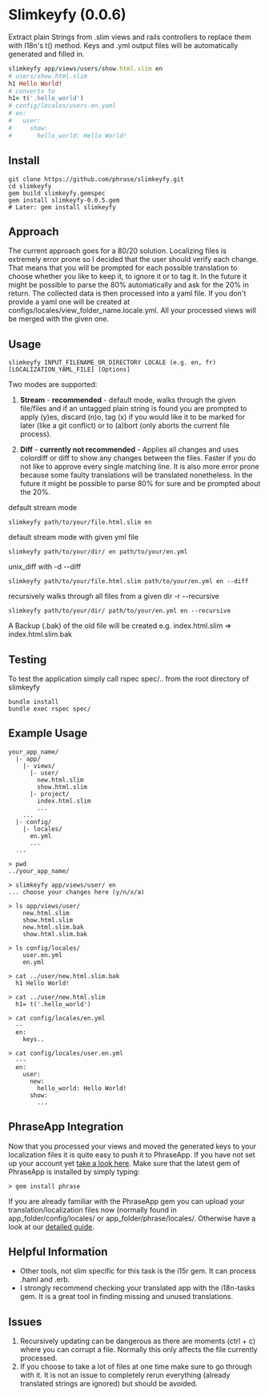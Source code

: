 Slimkeyfy (0.0.6)
========
Extract plain Strings from .slim views and rails controllers to replace them with I18n's t() method. Keys and .yml output files will be automatically generated and filled in.
```ruby
slimkeyfy app/views/users/show.html.slim en
# users/show.html.slim
h1 Hello World!
# converts to
h1= t('.hello_world') 
# config/locales/users.en.yaml
# en: 
#   user:
#     show:
#       hello_world: Hello World!
```

Install
------
```unix
git clone https://github.com/phrase/slimkeyfy.git 
cd slimkeyfy
gem build slimkeyfy.gemspec
gem install slimkeyfy-0.0.5.gem
# Later: gem install slimkeyfy
```

Approach
--------
The current approach goes for a 80/20 solution. Localizing files is extremely error prone so I decided that the user should verify each change. That means that you will be prompted for each possible translation to choose whether you like to keep it, to ignore it or to tag it. In the future it might be possible to parse the 80% automatically and ask for the 20% in return. The collected data is then processed into a yaml file. If you don't provide a yaml one will be created at configs/locales/view_folder_name.locale.yml. All your processed views will be merged with the given one.

Usage
-----
```unix
slimkeyfy INPUT_FILENAME_OR_DIRECTORY LOCALE (e.g. en, fr) [LOCALIZATION_YAML_FILE] [Options]
```
Two modes are supported:

1. **Stream** - **recommended** - default mode, walks through the given file/files and if an untagged plain string is found you are prompted to apply (y)es, discard (n)o, tag (x) if you would like it to be marked for later (like a git conflict) or to (a)bort (only aborts the current file process).

2. **Diff** - **currently not recommended** - Applies all changes and uses colordiff or diff to show any changes between the files. Faster if you do not like to approve every single matching line. It is also more error prone because some faulty translations will be translated nonetheless. In the future it might be possible to parse 80% for sure and be prompted about the 20%.

default stream mode
```unix
slimkeyfy path/to/your/file.html.slim en
```
default stream mode with given yml file
```unix
slimkeyfy path/to/your/dir/ en path/to/your/en.yml
```
unix_diff with -d --diff
```unix
slimkeyfy path/to/your/file.html.slim path/to/your/en.yml en --diff
```
recursively walks through all files from a given dir -r --recursive
```unix
slimkeyfy path/to/your/dir/ path/to/your/en.yml en --recursive
```
A Backup (.bak) of the old file will be created e.g. index.html.slim => index.html.slim.bak

Testing
-----

To test the application simply call rspec spec/.. from the root directory of slimkeyfy

```unix
bundle install
bundle exec rspec spec/
```

Example Usage
-------------
```unix
your_app_name/
  |- app/
    |- views/
      |- user/
        new.html.slim
        show.html.slim
      |- project/
        index.html.slim
        ...
    ...
  |- config/
    |- locales/
      en.yml
      ...
  ...

> pwd
../your_app_name/
 
> slimkeyfy app/views/user/ en
... choose your changes here (y/n/x/a)

> ls app/views/user/
    new.html.slim
    show.html.slim
    new.html.slim.bak
    show.html.slim.bak
    
> ls config/locales/
    user.en.yml
    en.yml
    
> cat ../user/new.html.slim.bak
  h1 Hello World!
    
> cat ../user/new.html.slim
  h1= t('.hello_world')
 
> cat config/locales/en.yml
  --
  en:
    keys..
          
> cat config/locales/user.en.yml
  ---
  en:
    user:
      new:
        hello_world: Hello World!
      show:
        ...
```
PhraseApp Integration
--------------------
Now that you processed your views and moved the generated keys to your localization files it is quite easy to push it to PhraseApp. If you have not set up your account yet [take a look here](https://phraseapp.com/docs/about/setup-your-translations-with-phraseapp?language=en). Make sure that the latest gem of PhraseApp is installed by simply typing:
```unix
> gem install phrase
```
If you are already familiar with the PhraseApp gem you can upload your translation/localization files now (normally found in app_folder/config/locales/ or app_folder/phrase/locales/. Otherwise have a look at our [detailed guide](https://phraseapp.com/docs/about/access-your-locale-files-with-the-api-client?language=en).


Helpful Information
-------------------
* Other tools, not slim specific for this task is the i15r gem. It can process .haml and .erb.
* I strongly recommend checking your translated app with the i18n-tasks gem. It is a great tool in     finding missing and unused translations.

Issues
------

1. Recursively updating can be dangerous as there are moments (ctrl + c) where you can corrupt a file. Normally this only affects the file currently processed.
2. If you choose to take a lot of files at one time make sure to go through with it. It is not an issue to completely rerun everything (already translated strings are ignored) but should be avoided.
